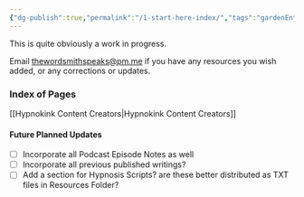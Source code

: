 ```yaml
---
{"dg-publish":true,"permalink":"/1-start-here-index/","tags":"gardenEntry","dgHomeLink":true,"dgPassFrontmatter":false}
---
```



This is quite obviously a work in progress. 

Email [thewordsmithspeaks@pm.me](thewordsmithspeaks@pm.me) if you have any resources you wish added, or any corrections or updates.

### Index of Pages

[[Hypnokink Content Creators|Hypnokink Content Creators]]



#### Future Planned Updates
- [ ] Incorporate all Podcast Episode Notes as well
- [ ] Incorporate all previous published writings?
- [ ] Add a section for Hypnosis Scripts? are these better distributed as TXT files in Resources Folder?